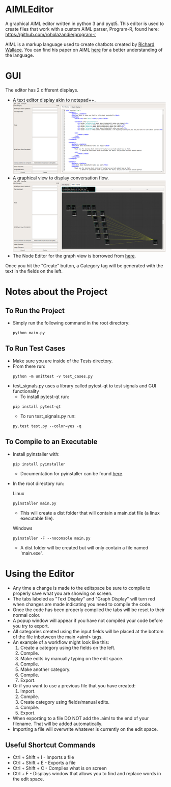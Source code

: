 # AIMLEditor
A graphical AIML editor written in python 3 and pyqt5. This editor is used to create files that work with a custom AIML parser, Program-R, found here: https://github.com/roholazandie/program-r


AIML is a markup language used to create chatbots created by [Richard Wallace](https://en.wikipedia.org/wiki/Richard_Wallace_(scientist)). You can find his paper on AIML [here](https://freeshell.de/~chali/programowanie/Anatomy_of_ALICE.pdf) for a better understanding of the language.

# GUI
The editor has 2 different displays.
- A text editor display akin to notepad++.
![code view](Images/codeview.png)
- A graphical view to display conversation flow.
![graph view](Images/graphview.png)
- The Node Editor for the graph view is borrowed from [here](https://gitlab.com/pavel.krupala/pyqt-node-editor-tutorials).

Once you hit the "Create" button, a Category tag will be generated with the text in the fields on the left.



# Notes about the Project

## To Run the Project
- Simply run the following command in the root directory: 
    ```
    python main.py
    ``` 

## To Run Test Cases
- Make sure you are inside of the Tests directory.
- From there run:
    ```
    python -m unittest -v test_cases.py
    ```
- test_signals.py uses a library called pytest-qt to test signals and GUI functionality
    - To install pytest-qt run:
    ```
    pip install pytest-qt
    ```
    - To run test_signals.py run:
    ```
    py.test test.py --color=yes -q
    ```

## To Compile to an Executable
- Install pyinstaller with:
    ```
    pip install pyinstaller
    ```
    - Documentation for pyinstaller can be found [here](https://www.pyinstaller.org/).
- In the root directory run:

    Linux
    ```
    pyinstaller main.py
    ```
    - This will create a dist folder that will contain a main.dat file (a linux executable file).

    Windows
    ```
    pyinstaller -F --noconsole main.py
    ```
    - A dist folder will be created but will only contain a file named 'main.exe'.
    

# Using the Editor
- Any time a change is made to the editspace be sure to compile to properly save what you are showing on screen.
- The tabs labeled as "Text Display" and "Graph Display" will turn red when changes are made indicating you need to compile the code.
- Once the code has been properly compiled the tabs will be reset to their normal color.
- A popup window will appear if you have not compiled your code before you try to export.
- All categories created using the input fields will be placed at the bottom of the file inbetween the main \<aiml\> tags.
- An example of a workflow might look like this:
    1. Create a category using the fields on the left. 
    2. Compile.
    3. Make edits by manually typing on the edit space.
    4. Compile.
    5. Make another category.
    6. Compile.
    7. Export.
- Or if you want to use a previous file that you have created:
    1. Import.
    2. Compile.
    3. Create category using fields/manual edits.
    4. Compile.
    5. Export.
- When exporting to a file DO NOT add the .aiml to the end of your filename. That will be added automatically.
- Importing a file will overwrite whatever is currently on the edit space.

## Useful Shortcut Commands
- Ctrl + Shift + I - Imports a file
- Ctrl + Shift + E - Exports a file
- Ctrl + Shift + C - Compiles what is on screen
- Ctrl + F - Displays window that allows you to find and replace words in the edit space.